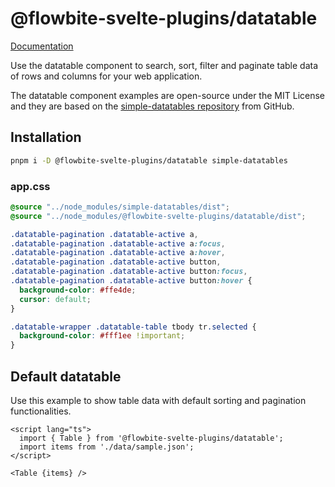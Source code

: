 # @flowbite-svelte-plugins/datatable

[Documentation](https://flowbite-svelte.com/docs/plugins/datatables)

Use the datatable component to search, sort, filter and paginate table data of rows and columns for your web application.

The datatable component examples are open-source under the MIT License and they are based on the [simple-datatables repository](https://github.com/fiduswriter/simple-datatables) from GitHub.

## Installation

```bash
pnpm i -D @flowbite-svelte-plugins/datatable simple-datatables
```

### app.css

```css
@source "../node_modules/simple-datatables/dist";
@source "../node_modules/@flowbite-svelte-plugins/datatable/dist";

.datatable-pagination .datatable-active a,
.datatable-pagination .datatable-active a:focus,
.datatable-pagination .datatable-active a:hover,
.datatable-pagination .datatable-active button,
.datatable-pagination .datatable-active button:focus,
.datatable-pagination .datatable-active button:hover {
  background-color: #ffe4de;
  cursor: default;
}

.datatable-wrapper .datatable-table tbody tr.selected {
  background-color: #fff1ee !important;
}
```

## Default datatable

Use this example to show table data with default sorting and pagination functionalities.

```svelte
<script lang="ts">
  import { Table } from '@flowbite-svelte-plugins/datatable';
  import items from './data/sample.json';
</script>

<Table {items} />
```
